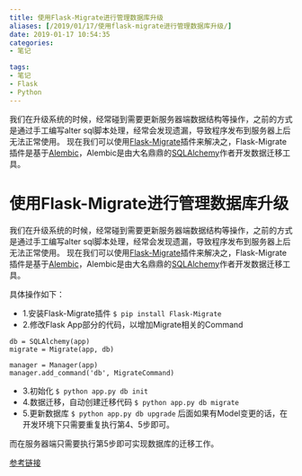 ```yaml
---
title: 使用Flask-Migrate进行管理数据库升级
aliases: [/2019/01/17/使用flask-migrate进行管理数据库升级/]
date: 2019-01-17 10:54:35
categories:
- 笔记

tags:
- 笔记
- Flask
- Python
---
```


我们在升级系统的时候，经常碰到需要更新服务器端数据结构等操作，之前的方式是通过手工编写alter sql脚本处理，经常会发现遗漏，导致程序发布到服务器上后无法正常使用。
现在我们可以使用[Flask-Migrate](https://flask-migrate.readthedocs.org/en/latest/)插件来解决之，Flask-Migrate插件是基于[Alembic](http://alembic.readthedocs.org/en/latest/)，Alembic是由大名鼎鼎的[SQLAlchemy](http://www.sqlalchemy.org/)作者开发数据迁移工具。

<!--more-->

# 使用Flask-Migrate进行管理数据库升级   

我们在升级系统的时候，经常碰到需要更新服务器端数据结构等操作，之前的方式是通过手工编写alter sql脚本处理，经常会发现遗漏，导致程序发布到服务器上后无法正常使用。
现在我们可以使用[Flask-Migrate](https://flask-migrate.readthedocs.org/en/latest/)插件来解决之，Flask-Migrate插件是基于[Alembic](http://alembic.readthedocs.org/en/latest/)，Alembic是由大名鼎鼎的[SQLAlchemy](http://www.sqlalchemy.org/)作者开发数据迁移工具。

具体操作如下：
- 1.安装Flask-Migrate插件
`$ pip install Flask-Migrate`
- 2.修改Flask App部分的代码，以增加Migrate相关的Command
```text
db = SQLAlchemy(app)
migrate = Migrate(app, db)

manager = Manager(app)
manager.add_command('db', MigrateCommand)
```
- 3.初始化
`$ python app.py db init`
- 4.数据迁移，自动创建迁移代码
`$ python app.py db migrate`
- 5.更新数据库
`$ python app.py db upgrade`
后面如果有Model变更的话，在开发环境下只需要重复执行第4、5步即可。

而在服务器端只需要执行第5步即可实现数据库的迁移工作。

[参考链接](http://www.cnblogs.com/maplye/p/5351060.html)